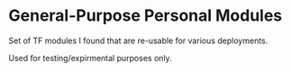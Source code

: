 # General-Purpose Personal Modules

Set of TF modules I found that are re-usable for various deployments.

Used for testing/expirmental purposes only.